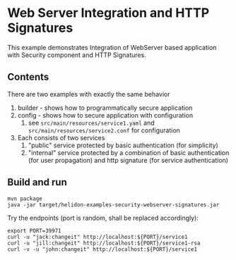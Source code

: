 # Web Server Integration and HTTP Signatures

This example demonstrates Integration of WebServer
based application with Security component and HTTP Signatures.

## Contents

There are two examples with exactly the same behavior
1. builder - shows how to programmatically secure application
2. config - shows how to secure application with configuration
    1. see `src/main/resources/service1.yaml` and `src/main/resources/service2.conf` for configuration
3. Each consists of two services
    1. "public" service protected by basic authentication (for simplicity)
    2. "internal" service protected by a combination of basic authentication (for user propagation) and http signature
    (for service authentication)

## Build and run

```shell
mvn package
java -jar target/helidon-examples-security-webserver-signatures.jar
```

Try the endpoints (port is random, shall be replaced accordingly):
```shell
export PORT=39971
curl -u "jack:changeit" http://localhost:${PORT}/service1
curl -u "jill:changeit" http://localhost:${PORT}/service1-rsa
curl -v -u "john:changeit" http://localhost:${PORT}/service1
```
